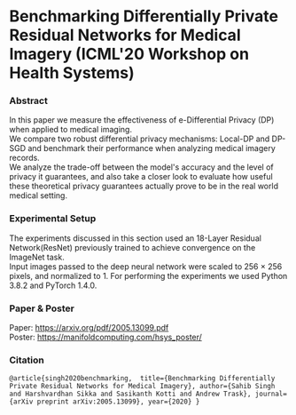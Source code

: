 # Benchmarking Differentially Private Residual Networks for Medical Imagery (ICML'20 Workshop on Health Systems)

### Abstract
In this paper we measure the effectiveness of e-Differential Privacy (DP) when applied to medical imaging. <br />
We compare two robust differential privacy mechanisms: Local-DP and DP-SGD and benchmark their performance when analyzing medical imagery records. <br />
We analyze the trade-off between the model's accuracy and the level of privacy it guarantees, and also take a closer look to evaluate how useful these theoretical privacy guarantees actually prove to be in the real world medical setting.

### Experimental Setup
The experiments discussed in this section used an 18-Layer Residual Network(ResNet) previously trained to achieve convergence on the ImageNet task. <br />
Input images passed to the deep neural network were scaled to 256 × 256 pixels, and normalized to 1. For performing the experiments we used Python 3.8.2 and PyTorch 1.4.0.

### Paper & Poster
Paper: https://arxiv.org/pdf/2005.13099.pdf <br />
Poster: https://manifoldcomputing.com/hsys_poster/

### Citation
`@article{singh2020benchmarking, 
  title={Benchmarking Differentially Private Residual Networks for Medical Imagery},
  author={Sahib Singh and Harshvardhan Sikka and Sasikanth Kotti and Andrew Trask},
  journal={arXiv preprint arXiv:2005.13099},
  year={2020}
}`
